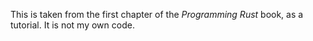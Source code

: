 This is taken from the first chapter of the _Programming Rust_ book, as a tutorial. 
It is not my own code.


